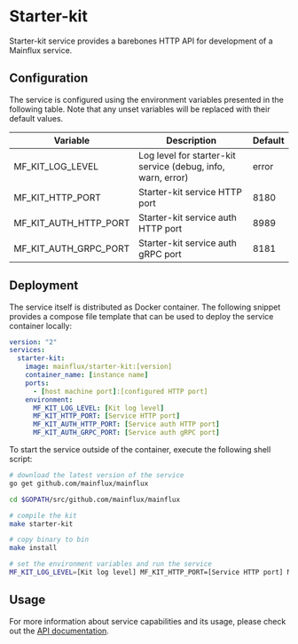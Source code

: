 # Starter-kit

Starter-kit service provides a barebones HTTP API for development of a Mainflux
service.

## Configuration

The service is configured using the environment variables presented in the
following table. Note that any unset variables will be replaced with their
default values.

| Variable                      | Description                                                  | Default |
|-------------------------------|--------------------------------------------------------------|---------|
| MF_KIT_LOG_LEVEL      | Log level for starter-kit service (debug, info, warn, error) | error   |
| MF_KIT_HTTP_PORT      | Starter-kit service HTTP port                                | 8180    |
| MF_KIT_AUTH_HTTP_PORT | Starter-kit service auth HTTP port                           | 8989    |
| MF_KIT_AUTH_GRPC_PORT | Starter-kit service auth gRPC port                           | 8181    |

## Deployment

The service itself is distributed as Docker container. The following snippet
provides a compose file template that can be used to deploy the service container
locally:

```yaml
version: "2"
services:
  starter-kit:
    image: mainflux/starter-kit:[version]
    container_name: [instance name]
    ports:
      - [host machine port]:[configured HTTP port]
    environment:
      MF_KIT_LOG_LEVEL: [Kit log level]
      MF_KIT_HTTP_PORT: [Service HTTP port]
      MF_KIT_AUTH_HTTP_PORT: [Service auth HTTP port]
      MF_KIT_AUTH_GRPC_PORT: [Service auth gRPC port]
```

To start the service outside of the container, execute the following shell script:

```bash
# download the latest version of the service
go get github.com/mainflux/mainflux

cd $GOPATH/src/github.com/mainflux/mainflux

# compile the kit
make starter-kit

# copy binary to bin
make install

# set the environment variables and run the service
MF_KIT_LOG_LEVEL=[Kit log level] MF_KIT_HTTP_PORT=[Service HTTP port] MF_KIT_AUTH_HTTP_PORT=[Service auth HTTP port] MF_KIT_AUTH_GRPC_PORT=[Service auth gRPC port] $GOBIN/mainflux-kit
```

## Usage

For more information about service capabilities and its usage, please check out
the [API documentation](swagger.yaml).

[doc]: http://mainflux.readthedocs.io
